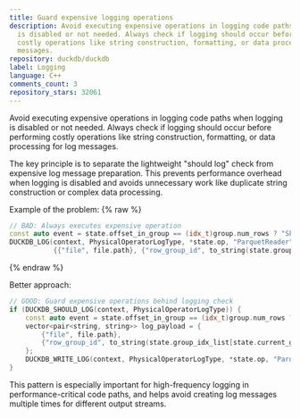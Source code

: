 ```yaml
---
title: Guard expensive logging operations
description: Avoid executing expensive operations in logging code paths when logging
  is disabled or not needed. Always check if logging should occur before performing
  costly operations like string construction, formatting, or data processing for log
  messages.
repository: duckdb/duckdb
label: Logging
language: C++
comments_count: 3
repository_stars: 32061
---
```


Avoid executing expensive operations in logging code paths when logging is disabled or not needed. Always check if logging should occur before performing costly operations like string construction, formatting, or data processing for log messages.

The key principle is to separate the lightweight "should log" check from expensive log message preparation. This prevents performance overhead when logging is disabled and avoids unnecessary work like duplicate string construction or complex data processing.

Example of the problem:
{% raw %}
```cpp
// BAD: Always executes expensive operation
const auto event = state.offset_in_group == (idx_t)group.num_rows ? "SkipRowGroup" : "ReadRowGroup";
DUCKDB_LOG(context, PhysicalOperatorLogType, *state.op, "ParquetReader", event,
           {{"file", file.path}, {"row_group_id", to_string(state.group_idx_list[state.current_group])}});
```
{% endraw %}

Better approach:
```cpp
// GOOD: Guard expensive operations behind logging check
if (DUCKDB_SHOULD_LOG(context, PhysicalOperatorLogType)) {
    const auto event = state.offset_in_group == (idx_t)group.num_rows ? "SkipRowGroup" : "ReadRowGroup";
    vector<pair<string, string>> log_payload = {
        {"file", file.path},
        {"row_group_id", to_string(state.group_idx_list[state.current_group])}
    };
    DUCKDB_WRITE_LOG(context, PhysicalOperatorLogType, *state.op, "ParquetReader", event, log_payload);
}
```

This pattern is especially important for high-frequency logging in performance-critical code paths, and helps avoid creating log messages multiple times for different output streams.